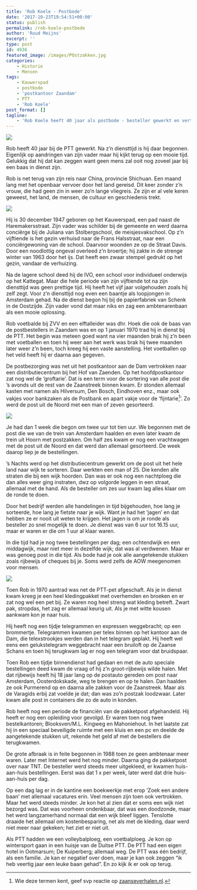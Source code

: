```yaml
---
title: 'Rob Koele - Postbode'
date: '2017-10-23T19:54:51+00:00'
status: publish
permalink: /rob-koele-postbode
author: 'Ruud Meijns'
excerpt: ''
type: post
id: 4936
featured_image: /images/POstzakken.jpg
categories:
    - Historie
    - Mensen
tags:
    - Kauwerspad
    - postbode
    - 'postkantoor Zaandam'
    - PTT
    - 'Rob Koele'
post_format: []
tagline:
    - 'Rob Koele heeft 40 jaar als postbode - besteller gewerkt en vertelt over zijn ervaringen.'
---
```

![](/images/Koele1.jpg)

Rob heeft 40 jaar bij de PTT gewerkt. Na z’n diensttijd is hij daar begonnen. Eigenlijk op aandringen van zijn vader maar hij kijkt terug op een mooie tijd. Gelukkig dat hij dat kan zeggen want geen mens zal ooit nog zoveel jaar bij een baas in dienst zijn.

Rob is net terug van zijn reis naar China, provincie Shichuan. Een maand lang met het openbaar vervoer door het land gereisd. Dit keer zonder z’n vrouw, die had geen zin in weer zo’n lange vliegreis. Ze zijn er al vele keren geweest, het land, de mensen, de cultuur en geschiedenis trekt.

![](/images/Koele3.jpg)

Hij is 30 december 1947 geboren op het Kauwerspad, een pad naast de Haremakersstraat. Zijn vader was schilder bij de gemeente en werd daarna conciërge bij de Juliana van Stolbergschool, de meisjesvakschool. Op z’n vijftiende is het gezin verhuisd naar de Frans Halsstraat, naar een conciërgewoning van de school. Daarvoor woonden ze op de Straat Davis. Door een noodlottig ongeval overleed z’n broertje; hij zakte in de strenge winter van 1963 door het ijs. Dat heeft een zwaar stempel gedrukt op het gezin, vandaar de verhuizing.

Na de lagere school deed hij de IVO, een school voor individueel onderwijs op het Kattegat. Maar die hele periode van zijn vijftiende tot na zijn diensttijd was geen prettige tijd. Hij heeft het vijf jaar volgehouden zoals hij zelf zegt. Voor z’n diensttijd nog even een baantje als loopjongen in Amsterdam gehad. Na de dienst begon hij bij de papierfabriek van Schenk in de Oostzijde. Zijn vader vond dat maar niks en zag een ambtenarenbaan als een mooie oplossing.

Rob voetbalde bij ZVV en een elftalleider was dhr. Hoek die ook de baas van de postbestellers in Zaandam was en op 1 januari 1970 trad hij in dienst bij de PTT. Het begin was meteen goed want na vier maanden brak hij z’n been met voetballen en toen hij weer aan het werk was brak hij twee maanden later weer z’n been, toch kreeg hij een vaste aanstelling. Het voetballen op het veld heeft hij er daarna aan gegeven.

De postbezorging was net uit het postkantoor aan de Dam vertrokken naar een distributiecentrum bij het Hof van Zaenden. Op het hoofdpostkantoor zat nog wel de ‘groftarie’. Dat is een term voor de sortering van alle post die ’s avonds uit de rest van de Zaanstreek binnen kwam. Er stonden allemaal kasten met namen als Hilversum, Den Bosch, Eindhoven enz., maar ook vakjes voor bankzaken als de Postbank en apart vakje voor de ‘fijntarie[^1]’. Zo werd de post uit de Noord met een man of zeven gesorteerd.

![](/images/Koele2.jpg)

Je had dan 1 week die begon om twee uur tot tien uur. We begonnen met de post die we van de trein van Amsterdam haalden en even later kwam de trein uit Hoorn met postzakken. Om half zes kwam er nog een vrachtwagen met de post uit de Noord en dat werd dan allemaal gesorteerd. De week daarop liep je de bestellingen.

’s Nachts werd op het distributiecentrum gewerkt om de post uit het hele land naar wijk te sorteren. Daar werkten een man of 25. Die kenden alle straten die bij een wijk hoorden. Dan was er ook nog een nachtploeg die dan alles weer ging instraten, dwz op volgorde leggen in een straat, allemaal met de hand. Als de besteller om zes uur kwam lag alles klaar om de ronde te doen.

Door het bedrijf werden alle handelingen in tijd bijgehouden, hoe lang je sorteerde, hoe lang je fietste naar je wijk. Want je had het ‘jagen’ en dat hebben ze er nooit uit weten te krijgen. Het jagen is om je ronde als besteller zo snel mogelijk te doen. Je dienst was van 6 uur tot 16.15 uur, maar er waren er die om 1 uur al klaar waren.

In die tijd had je nog twee bestellingen per dag; een ochtendwijk en een middagwijk, maar niet meer in dezelfde wijk; dat was al verdwenen. Maar er was genoeg post in die tijd. Als bode had je ook alle aangetekende stukken zoals rijbewijs of cheques bij je. Soms werd zelfs de AOW meegenomen voor mensen.

![](/images/Koele4.jpg)

Toen Rob in 1970 aantrad was net de PTT-pet afgeschaft. Als je in dienst kwam kreeg je een heel kledingpakket met overhemden en broeken en er zat nog wel een pet bij. Ze waren nog heel streng wat kleding betreft. Zwart pak, stropdas, het zag er allemaal keurig uit. Als je met witte kousen aankwam kon je naar huis.

Hij heeft nog een tijdje telegrammen en expressen weggebracht; op een brommertje. Telegrammen kwamen per telex binnen op het kantoor aan de Dam, die telexstrookjes werden dan in het telegram geplakt. Hij heeft wel eens een gelukstelegram weggebracht naar een bruiloft op de Zaanse Schans en toen hij terugkwam lag er nog een telegram voor dat bruidspaar.

Toen Rob een tijdje binnendienst had gedaan en met de auto speciale bestellingen deed kwam de vraag of hij z’n groot-rijbewijs wilde halen. Met dat rijbewijs heeft hij 18 jaar lang op de postauto gereden om post naar Amsterdam, Oosterdokskade, weg te brengen en op te halen. Dan haalden ze ook Purmerend op en daarna alle zakken voor de Zaanstreek. Maar als de Varagids erbij zat voelde je dat; dan was zo’n postzak loodzwaar. Later kwam alle post in containers die zo de auto in konden.

Rob heeft nog een periode de financiën van de pakketpost afgehandeld. Hij heeft er nog een opleiding voor gevolgd. Er waren toen nog twee bestelkantoren; Blooksven/M.L. Kingweg en Mahoniehout. In het laatste zat hij in een speciaal beveiligde ruimte met een kluis en een pc en deelde de aangetekende stukken uit, rekende het geld af met de bestellers die terugkwamen.

De grote afbraak is in feite begonnen in 1988 toen ze geen ambtenaar meer waren. Later met Internet werd het nog minder. Daarna ging de pakketpost over naar TNT. De besteller werd steeds meer uitgekleed, er kwamen huis-aan-huis bestellingen. Eerst was dat 1 x per week, later werd dat drie huis-aan-huis per dag.

Op een dag lag er in de kantine een boekwerkje met erop ‘Zoek een andere baan’ met allemaal vacatures erin. Veel mensen zijn toen ook vertrokken. Maar het werd steeds minder. Je kon het al zien dat er soms een wijk niet bezorgd was. Dat was voorheen ondenkbaar, dat was een doodzonde, maar het werd langzamerhand normaal dat een wijk bleef liggen. Tenslotte draaide het allemaal om kostenbesparing, net als met de kleding, daar werd niet meer naar gekeken; het ziet er niet uit.

Als PTT hadden we een volleybalploeg, een voetbalploeg. Je kon op wintersport gaan in een huisje van de Duitse PTT. De PTT had een eigen hotel in Ootmarsum; De Kuiperberg; allemaal weg. De PTT was één bedrijf, als een familie. Je kan er negatief over doen, maar je kan ook zeggen “ik heb veertig jaar een leuke baan gehad”. En zo kijk ik er ook op terug.

[^1]: Wie deze termen kent, geef svp reactie op [zaanseverhalen.nl](https://zaanseverhalen.nl).